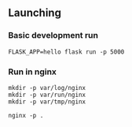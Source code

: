 ## Launching

### Basic development run

```
FLASK_APP=hello flask run -p 5000
```

### Run in nginx

```
mkdir -p var/log/nginx
mkdir -p var/run/nginx
mkdir -p var/tmp/nginx
```

```
nginx -p .
```
